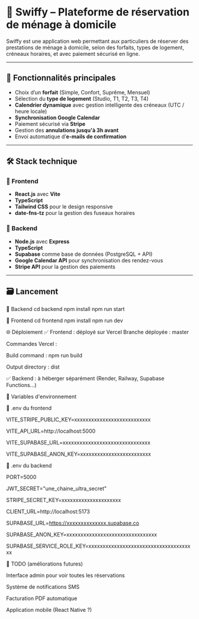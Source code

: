 # 🧼 Swiffy – Plateforme de réservation de ménage à domicile

Swiffy est une application web permettant aux particuliers de réserver des prestations de ménage à domicile, selon des forfaits, types de logement, créneaux horaires, et avec paiement sécurisé en ligne.

---

## 🚀 Fonctionnalités principales

- Choix d’un **forfait** (Simple, Confort, Suprême, Mensuel)
- Sélection du **type de logement** (Studio, T1, T2, T3, T4)
- **Calendrier dynamique** avec gestion intelligente des créneaux (UTC / heure locale)
- **Synchronisation Google Calendar**
- Paiement sécurisé via **Stripe**
- Gestion des **annulations jusqu'à 3h avant**
- Envoi automatique d’**e-mails de confirmation**

---

## 🛠️ Stack technique

### 🔹 Frontend

- **React.js** avec **Vite**
- **TypeScript**
- **Tailwind CSS** pour le design responsive
- **date-fns-tz** pour la gestion des fuseaux horaires

### 🔹 Backend

- **Node.js** avec **Express**
- **TypeScript**
- **Supabase** comme base de données (PostgreSQL + API)
- **Google Calendar API** pour synchronisation des rendez-vous
- **Stripe API** pour la gestion des paiements

---

## 🗃️ Lancement 
🔹 Backend
cd backend
npm install
npm run start

🔹 Frontend
cd frontend
npm install
npm run dev


🌐 Déploiement
✅ Frontend : déployé sur Vercel
Branche déployée : master

Commandes Vercel :

Build command : npm run build

Output directory : dist

✅ Backend : à héberger séparément (Render, Railway, Supabase Functions...)

🔐 Variables d'environnement

🔹 .env du frontend

VITE_STRIPE_PUBLIC_KEY=xxxxxxxxxxxxxxxxxxxxxxxxxxx

VITE_API_URL=http://localhost:5000

VITE_SUPABASE_URL=xxxxxxxxxxxxxxxxxxxxxxxxxxxxxxx  

VITE_SUPABASE_ANON_KEY=xxxxxxxxxxxxxxxxxxxxxxxxx

🔹 .env du backend

PORT=5000

JWT_SECRET="une_chaine_ultra_secret"

STRIPE_SECRET_KEY=xxxxxxxxxxxxxxxxxxxxx

CLIENT_URL=http://localhost:5173

SUPABASE_URL=https://xxxxxxxxxxxxxx.supabase.co

SUPABASE_ANON_KEY=xxxxxxxxxxxxxxxxxxxxxxxxxxxxxxxx

SUPABASE_SERVICE_ROLE_KEY=xxxxxxxxxxxxxxxxxxxxxxxxxxxxxxxxxxxxxx


🧪 TODO (améliorations futures)

Interface admin pour voir toutes les réservations

Système de notifications SMS

Facturation PDF automatique

Application mobile (React Native ?)


